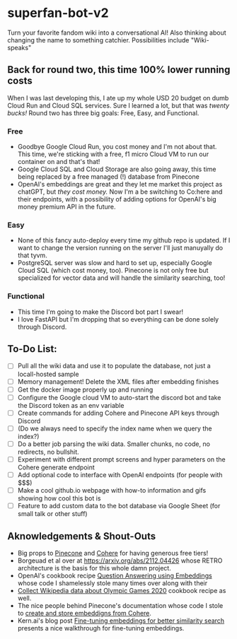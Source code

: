 # superfan-bot-v2
Turn your favorite fandom wiki into a conversational AI!
Also thinking about changing the name to something catchier. Possibilities include "Wiki-speaks"

## Back for round two, this time 100% lower running costs
When I was last developing this, I ate up my whole USD 20 budget on dumb Cloud Run and Cloud SQL services. Sure I learned a lot, but that was _twenty bucks!_ Round two has three big goals: Free, Easy, and Functional.

### Free
* Goodbye Google Cloud Run, you cost money and I'm not about that. This time, we're sticking with a free, f1 micro Cloud VM to run our container on and that's that!
* Google Cloud SQL and Cloud Storage are also going away, this time being replaced by a free managed (!) database from Pinecone
* OpenAI's embeddings are great and they let me market this project as chatGPT, but _they cost money._ Now I'm a be switching to Co:here and their endpoints, with a possibility of adding options for OpenAI's big money premium API in the future.

### Easy
* None of this fancy auto-deploy every time my github repo is updated. If I want to change the version running on the server I'll just manuyally do that tyvm. 
* PostgreSQL server was slow and hard to set up, especially Google Cloud SQL (which cost money, too). Pinecone is not only free but specialized for vector data and will handle the similarity searching, too!

### Functional
* This time I'm going to make the Discord bot part I swear! 
* I love FastAPI but I'm dropping that so everything can be done solely through Discord.

## To-Do List:
- [ ] Pull all the wiki data and use it to populate the database, not just a locall-hosted sample
- [ ] Memory management! Delete the XML files after embedding finishes
- [ ] Get the docker image properly up and running 
- [ ] Configure the Google cloud VM to auto-start the discord bot and take the Discord token as an env variable
- [ ] Create commands for adding Cohere and Pinecone API keys through Discord
- [ ] (Do we always need to specify the index name when we query the index?)
- [ ] Do a better job parsing the wiki data. Smaller chunks, no code, no redirects, no bullshit.
- [ ] Experiment with different prompt screens and hyper parameters on the Cohere generate endpoint
- [ ] Add optional code to interface with OpenAI endpoints (for people with $$$)
- [ ] Make a cool github.io webpage with how-to information and gifs showing how cool this bot is
- [ ] Feature to add custom data to the bot database via Google Sheet (for small talk or other stuff)

## Aknowledgements & Shout-Outs
* Big props to [Pinecone](https://pinecone.io) and [Cohere](https://cohere.ai) for having generous free tiers!
* Borgeuad et al over at https://arxiv.org/abs/2112.04426 whose RETRO architecture is the basis for this whole damn project.
* OpenAI's cookbook recipe [Question Answering using Embeddings](https://github.com/openai/openai-cookbook/blob/main/examples/Question_answering_using_embeddings.ipynb) whose code I shamelessly stole many times over along with their
* [Collect Wikipedia data about Olympic Games 2020](https://github.com/openai/openai-cookbook/blob/838f000935d9df03e75e181cbcea2e306850794b/examples/fine-tuned_qa/olympics-1-collect-data.ipynb) cookbook recipe as well.
* The nice people behind Pinecone's documentation whose code I stole to [create and store embeddigns from Cohere](https://docs.pinecone.io/docs/cohere).
* Kern.ai's blog post [Fine-tuning embeddings for better similarity search](https://dev.to/meetkern/how-to-fine-tune-your-embeddings-for-better-similarity-search-445e) presents a nice walkthrough for fine-tuning embeddings.
